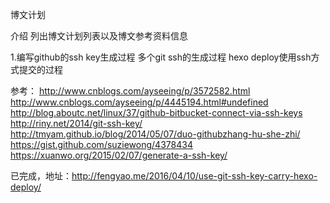 博文计划

介绍
列出博文计划列表以及博文参考资料信息

1.编写github的ssh key生成过程
    多个git ssh的生成过程
    hexo deploy使用ssh方式提交的过程

参考：
http://www.cnblogs.com/ayseeing/p/3572582.html
http://www.cnblogs.com/ayseeing/p/4445194.html#undefined
http://blog.aboutc.net/linux/37/github-bitbucket-connect-via-ssh-keys
http://riny.net/2014/git-ssh-key/
http://tmyam.github.io/blog/2014/05/07/duo-githubzhang-hu-she-zhi/
https://gist.github.com/suziewong/4378434
https://xuanwo.org/2015/02/07/generate-a-ssh-key/

已完成，地址：http://fengyao.me/2016/04/10/use-git-ssh-key-carry-hexo-deploy/